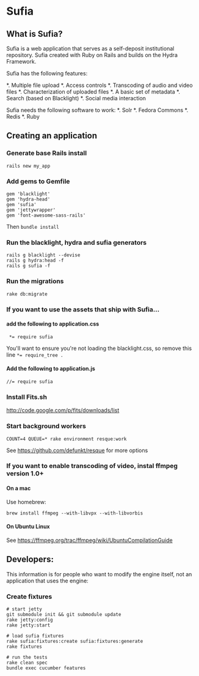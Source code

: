 # Sufia

## What is Sufia?
Sufia is a web application that serves as a self-deposit institutional repository.
Sufia created with Ruby on Rails and builds on the Hydra Framework.

Sufia has the following features:

*. Multiple file upload
*. Access controls
*. Transcoding of audio and video files 
*. Characterization of uploaded files
*. A basic set of metadata
*. Search (based on Blacklight)
*. Social media interaction

Sufia needs the following software to work:
*. Solr
*. Fedora Commons
*. Redis
*. Ruby



## Creating an application
### Generate base Rails install
```rails new my_app```
### Add gems to Gemfile
```
gem 'blacklight'
gem 'hydra-head'
gem 'sufia'
gem 'jettywrapper'
gem 'font-awesome-sass-rails'
```
Then `bundle install`

### Run the blacklight, hydra and sufia generators
```
rails g blacklight --devise
rails g hydra:head -f
rails g sufia -f
```

### Run the migrations

```
rake db:migrate
```


### If you want to use the assets that ship with Sufia...
#### add the following to application.css
```
 *= require sufia
```
You'll want to ensure you're not loading the blacklight.css, so remove this line ```*= require_tree .```

#### Add the following to application.js
```
//= require sufia
```

### Install Fits.sh
http://code.google.com/p/fits/downloads/list

### Start background workers
```
COUNT=4 QUEUE=* rake environment resque:work
```
See https://github.com/defunkt/resque for more options

### If you want to enable transcoding of video, instal ffmpeg version 1.0+
#### On a mac
Use homebrew:
```
brew install ffmpeg --with-libvpx --with-libvorbis
```

#### On Ubuntu Linux
See https://ffmpeg.org/trac/ffmpeg/wiki/UbuntuCompilationGuide

## Developers:
This information is for people who want to modify the engine itself, not an application that uses the engine:
### Create fixtures
```
# start jetty
git submodule init && git submodule update
rake jetty:config
rake jetty:start

# load sufia fixtures
rake sufia:fixtures:create sufia:fixtures:generate
rake fixtures

# run the tests
rake clean spec
bundle exec cucumber features
```
